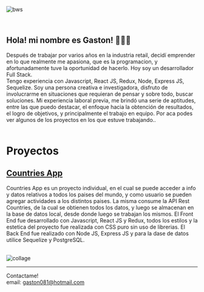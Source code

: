 ![bws](https://user-images.githubusercontent.com/81445960/142713846-ccce7a77-74a9-4056-baa8-94a44ac8ac30.png)

  
<br/>

## Hola! mi nombre es Gaston! 👋👋👋

Después de trabajar por varios años en la industria retail, decidí emprender en lo que realmente me apasiona, que es la programacion, y afortunadamente tuve la oportunidad de hacerlo. Hoy soy un desarrollador Full Stack.  
Tengo experiencia con Javascript, React JS, Redux, Node, Express JS, Sequelize.
Soy una persona creativa e investigadora, disfruto de involucrarme en situaciones que requieran de pensar y sobre todo, buscar soluciones.
Mi experiencia laboral previa, me brindó una serie de aptitudes, entre las que puedo destacar, el enfoque hacia la obtención de resultados, el logro de objetivos, y principalmente el trabajo en equipo.
Por aca podes ver algunos de los proyectos en los que estuve trabajando..
<br/>
<br/>

# Proyectos

## [Countries App](https://github.com/gaston081/PI-Countries)

Countries App es un proyecto individual, en el cual se puede acceder a info y datos relativos a todos los paises del mundo, y como usuario se pueden agregar actividades a los distintos paises. La misma consume la API Rest Countries, de la cual se obtienen todos los datos, y luego se almacenan en la base de datos local, desde donde luego se trabajan los mismos. 
El Front End fue desarrollado con Javascript, React JS y Redux, todos los estilos y la estetica del proyecto fue realizada con CSS puro sin uso de librerias.
El Back End fue realizado con Node JS, Express JS y para la dase de datos utilice Sequelize y PostgreSQL. 
<br/>
<br/>


![collage](https://user-images.githubusercontent.com/81445960/142713856-53eb43dd-ba46-4483-9ed7-5dad1bb851b8.jpg)


__________________________________________________________________________________________________________________________

Contactame!  
email: gaston081@hotmail.com



